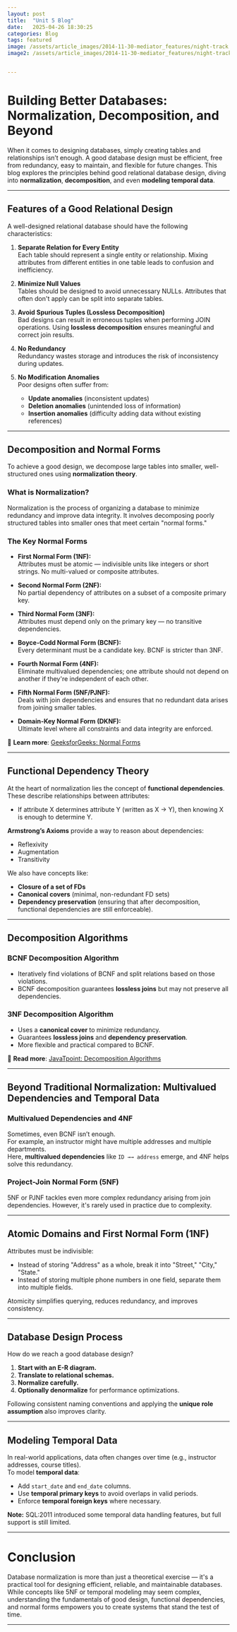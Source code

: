 ```yaml
---
layout: post
title:  "Unit 5 Blog"
date:   2025-04-26 18:30:25
categories: Blog
tags: featured
image: /assets/article_images/2014-11-30-mediator_features/night-track.JPG
image2: /assets/article_images/2014-11-30-mediator_features/night-track-mobile.JPG


---
```


# Building Better Databases: Normalization, Decomposition, and Beyond

When it comes to designing databases, simply creating tables and relationships isn’t enough. A good database design must be efficient, free from redundancy, easy to maintain, and flexible for future changes. This blog explores the principles behind good relational database design, diving into **normalization**, **decomposition**, and even **modeling temporal data**. 

---

## Features of a Good Relational Design

A well-designed relational database should have the following characteristics:

1. **Separate Relation for Every Entity**  
   Each table should represent a single entity or relationship. Mixing attributes from different entities in one table leads to confusion and inefficiency.

2. **Minimize Null Values**  
   Tables should be designed to avoid unnecessary NULLs. Attributes that often don't apply can be split into separate tables.

3. **Avoid Spurious Tuples (Lossless Decomposition)**  
   Bad designs can result in erroneous tuples when performing JOIN operations. Using **lossless decomposition** ensures meaningful and correct join results.

4. **No Redundancy**  
   Redundancy wastes storage and introduces the risk of inconsistency during updates.

5. **No Modification Anomalies**  
   Poor designs often suffer from:
   - **Update anomalies** (inconsistent updates)
   - **Deletion anomalies** (unintended loss of information)
   - **Insertion anomalies** (difficulty adding data without existing references)

---

## Decomposition and Normal Forms

To achieve a good design, we decompose large tables into smaller, well-structured ones using **normalization theory**.

### What is Normalization?

Normalization is the process of organizing a database to minimize redundancy and improve data integrity. It involves decomposing poorly structured tables into smaller ones that meet certain "normal forms."

### The Key Normal Forms

- **First Normal Form (1NF):**  
  Attributes must be atomic — indivisible units like integers or short strings. No multi-valued or composite attributes.

- **Second Normal Form (2NF):**  
  No partial dependency of attributes on a subset of a composite primary key.

- **Third Normal Form (3NF):**  
  Attributes must depend only on the primary key — no transitive dependencies.

- **Boyce-Codd Normal Form (BCNF):**  
  Every determinant must be a candidate key. BCNF is stricter than 3NF.

- **Fourth Normal Form (4NF):**  
  Eliminate multivalued dependencies; one attribute should not depend on another if they're independent of each other.

- **Fifth Normal Form (5NF/PJNF):**  
  Deals with join dependencies and ensures that no redundant data arises from joining smaller tables.

- **Domain-Key Normal Form (DKNF):**  
  Ultimate level where all constraints and data integrity are enforced.

🔗 **Learn more**: [GeeksforGeeks: Normal Forms](https://www.geeksforgeeks.org/normal-forms-in-dbms/?ref=lbp)

---

## Functional Dependency Theory

At the heart of normalization lies the concept of **functional dependencies**. These describe relationships between attributes:
- If attribute X determines attribute Y (written as X → Y), then knowing X is enough to determine Y.
  
**Armstrong’s Axioms** provide a way to reason about dependencies:
- Reflexivity
- Augmentation
- Transitivity

We also have concepts like:
- **Closure of a set of FDs**
- **Canonical covers** (minimal, non-redundant FD sets)
- **Dependency preservation** (ensuring that after decomposition, functional dependencies are still enforceable).

---

## Decomposition Algorithms

### BCNF Decomposition Algorithm
- Iteratively find violations of BCNF and split relations based on those violations.
- BCNF decomposition guarantees **lossless joins** but may not preserve all dependencies.

### 3NF Decomposition Algorithm
- Uses a **canonical cover** to minimize redundancy.
- Guarantees **lossless joins** and **dependency preservation**.
- More flexible and practical compared to BCNF.

🔗 **Read more**: [JavaTpoint: Decomposition Algorithms](https://www.javatpoint.com/decomposition-algorithms)

---

## Beyond Traditional Normalization: Multivalued Dependencies and Temporal Data

### Multivalued Dependencies and 4NF

Sometimes, even BCNF isn’t enough.  
For example, an instructor might have multiple addresses and multiple departments.  
Here, **multivalued dependencies** like `ID →→ address` emerge, and 4NF helps solve this redundancy.

### Project-Join Normal Form (5NF)

5NF or PJNF tackles even more complex redundancy arising from join dependencies. However, it's rarely used in practice due to complexity.

---

## Atomic Domains and First Normal Form (1NF)

Attributes must be indivisible:
- Instead of storing "Address" as a whole, break it into "Street," "City," "State."
- Instead of storing multiple phone numbers in one field, separate them into multiple fields.

Atomicity simplifies querying, reduces redundancy, and improves consistency.

---

## Database Design Process

How do we reach a good database design?
1. **Start with an E-R diagram.**
2. **Translate to relational schemas.**
3. **Normalize carefully.**
4. **Optionally denormalize** for performance optimizations.

Following consistent naming conventions and applying the **unique role assumption** also improves clarity.

---

## Modeling Temporal Data

In real-world applications, data often changes over time (e.g., instructor addresses, course titles).  
To model **temporal data**:
- Add `start_date` and `end_date` columns.
- Use **temporal primary keys** to avoid overlaps in valid periods.
- Enforce **temporal foreign keys** where necessary.

**Note:** SQL:2011 introduced some temporal data handling features, but full support is still limited.

---

# Conclusion

Database normalization is more than just a theoretical exercise — it's a practical tool for designing efficient, reliable, and maintainable databases.  
While concepts like 5NF or temporal modeling may seem complex, understanding the fundamentals of good design, functional dependencies, and normal forms empowers you to create systems that stand the test of time.

---